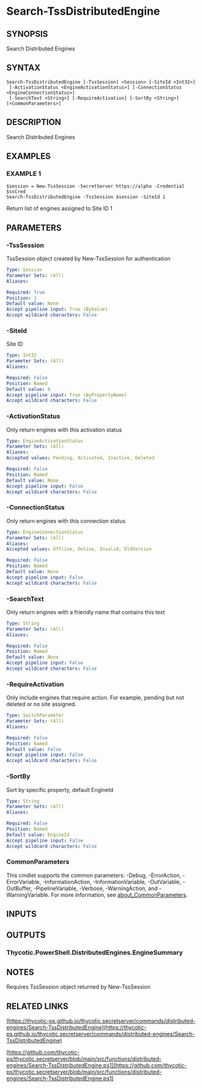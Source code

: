# Search-TssDistributedEngine

## SYNOPSIS
Search Distributed Engines

## SYNTAX

```
Search-TssDistributedEngine [-TssSession] <Session> [-SiteId <Int32>]
 [-ActivationStatus <EngineActivationStatus>] [-ConnectionStatus <EngineConnectionStatus>]
 [-SearchText <String>] [-RequireActivation] [-SortBy <String>] [<CommonParameters>]
```

## DESCRIPTION
Search Distributed Engines

## EXAMPLES

### EXAMPLE 1
```
$session = New-TssSession -SecretServer https://alpha -Credential $ssCred
Search-TssDistributedEngine -TssSession $session -SiteId 1
```

Return list of engines assigned to Site ID 1

## PARAMETERS

### -TssSession
TssSession object created by New-TssSession for authentication

```yaml
Type: Session
Parameter Sets: (All)
Aliases:

Required: True
Position: 1
Default value: None
Accept pipeline input: True (ByValue)
Accept wildcard characters: False
```

### -SiteId
Site ID

```yaml
Type: Int32
Parameter Sets: (All)
Aliases:

Required: False
Position: Named
Default value: 0
Accept pipeline input: True (ByPropertyName)
Accept wildcard characters: False
```

### -ActivationStatus
Only return engines with this activation status

```yaml
Type: EngineActivationStatus
Parameter Sets: (All)
Aliases:
Accepted values: Pending, Activated, Inactive, Deleted

Required: False
Position: Named
Default value: None
Accept pipeline input: False
Accept wildcard characters: False
```

### -ConnectionStatus
Only return engines with this connection status

```yaml
Type: EngineConnectionStatus
Parameter Sets: (All)
Aliases:
Accepted values: Offline, Online, Invalid, OldVersion

Required: False
Position: Named
Default value: None
Accept pipeline input: False
Accept wildcard characters: False
```

### -SearchText
Only return engines with a friendly name that contains this text

```yaml
Type: String
Parameter Sets: (All)
Aliases:

Required: False
Position: Named
Default value: None
Accept pipeline input: False
Accept wildcard characters: False
```

### -RequireActivation
Only include engines that require action.
For example, pending but not deleted or no site assigned.

```yaml
Type: SwitchParameter
Parameter Sets: (All)
Aliases:

Required: False
Position: Named
Default value: False
Accept pipeline input: False
Accept wildcard characters: False
```

### -SortBy
Sort by specific property, default EngineId

```yaml
Type: String
Parameter Sets: (All)
Aliases:

Required: False
Position: Named
Default value: EngineId
Accept pipeline input: False
Accept wildcard characters: False
```

### CommonParameters
This cmdlet supports the common parameters: -Debug, -ErrorAction, -ErrorVariable, -InformationAction, -InformationVariable, -OutVariable, -OutBuffer, -PipelineVariable, -Verbose, -WarningAction, and -WarningVariable. For more information, see [about_CommonParameters](http://go.microsoft.com/fwlink/?LinkID=113216).

## INPUTS

## OUTPUTS

### Thycotic.PowerShell.DistributedEngines.EngineSummary
## NOTES
Requires TssSession object returned by New-TssSession

## RELATED LINKS

[https://thycotic-ps.github.io/thycotic.secretserver/commands/distributed-engines/Search-TssDistributedEngine](https://thycotic-ps.github.io/thycotic.secretserver/commands/distributed-engines/Search-TssDistributedEngine)

[https://github.com/thycotic-ps/thycotic.secretserver/blob/main/src/functions/distributed-engines/Search-TssDistributedEngine.ps1](https://github.com/thycotic-ps/thycotic.secretserver/blob/main/src/functions/distributed-engines/Search-TssDistributedEngine.ps1)

